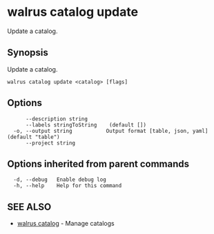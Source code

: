# walrus catalog update

Update a catalog.

## Synopsis

Update a catalog.

```
walrus catalog update <catalog> [flags]
```

## Options

```
      --description string      
      --labels stringToString    (default [])
  -o, --output string           Output format [table, json, yaml] (default "table")
      --project string          
```

## Options inherited from parent commands

```
  -d, --debug   Enable debug log
  -h, --help    Help for this command
```

## SEE ALSO

* [walrus catalog](walrus_catalog)	 - Manage catalogs

